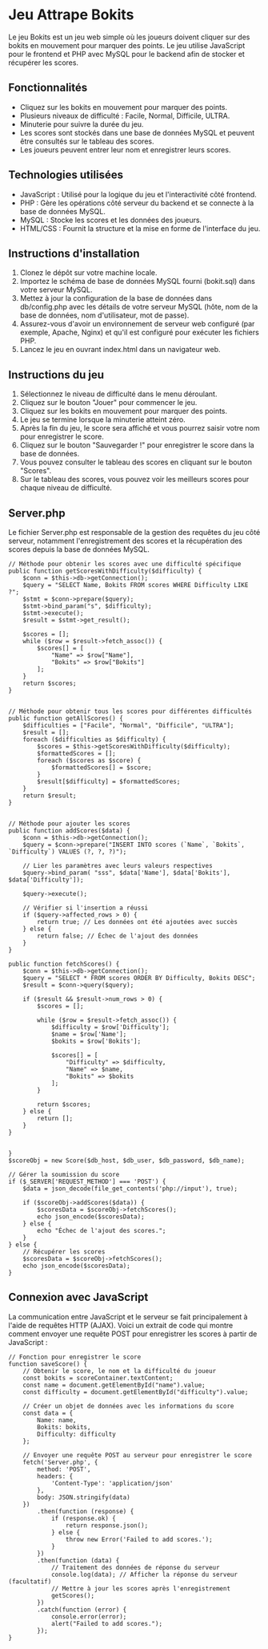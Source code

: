 # Jeu Attrape Bokits

Le jeu Bokits est un jeu web simple où les joueurs doivent cliquer sur des bokits en mouvement pour marquer des points. Le jeu utilise JavaScript pour le frontend et PHP avec MySQL pour le backend afin de stocker et récupérer les scores.

## Fonctionnalités

- Cliquez sur les bokits en mouvement pour marquer des points.
- Plusieurs niveaux de difficulté : Facile, Normal, Difficile, ULTRA.
- Minuterie pour suivre la durée du jeu.
- Les scores sont stockés dans une base de données MySQL et peuvent être consultés sur le tableau des scores.
- Les joueurs peuvent entrer leur nom et enregistrer leurs scores.

## Technologies utilisées

- JavaScript : Utilisé pour la logique du jeu et l'interactivité côté frontend.
- PHP : Gère les opérations côté serveur du backend et se connecte à la base de données MySQL.
- MySQL : Stocke les scores et les données des joueurs.
- HTML/CSS : Fournit la structure et la mise en forme de l'interface du jeu.

## Instructions d'installation

1. Clonez le dépôt sur votre machine locale.
2. Importez le schéma de base de données MySQL fourni (bokit.sql) dans votre serveur MySQL.
3. Mettez à jour la configuration de la base de données dans db/config.php avec les détails de votre serveur MySQL (hôte, nom de la base de données, nom d'utilisateur, mot de passe).
4. Assurez-vous d'avoir un environnement de serveur web configuré (par exemple, Apache, Nginx) et qu'il est configuré pour exécuter les fichiers PHP.
5. Lancez le jeu en ouvrant index.html dans un navigateur web.

## Instructions du jeu

1. Sélectionnez le niveau de difficulté dans le menu déroulant.
2. Cliquez sur le bouton "Jouer" pour commencer le jeu.
3. Cliquez sur les bokits en mouvement pour marquer des points.
4. Le jeu se termine lorsque la minuterie atteint zéro.
5. Après la fin du jeu, le score sera affiché et vous pourrez saisir votre nom pour enregistrer le score.
6. Cliquez sur le bouton "Sauvegarder !" pour enregistrer le score dans la base de données.
7. Vous pouvez consulter le tableau des scores en cliquant sur le bouton "Scores".
8. Sur le tableau des scores, vous pouvez voir les meilleurs scores pour chaque niveau de difficulté.

## Server.php

Le fichier Server.php est responsable de la gestion des requêtes du jeu côté serveur, notamment l'enregistrement des scores et la récupération des scores depuis la base de données MySQL.

```
// Méthode pour obtenir les scores avec une difficulté spécifique
public function getScoresWithDifficulty($difficulty) {
    $conn = $this->db->getConnection();
    $query = "SELECT Name, Bokits FROM scores WHERE Difficulty LIKE ?";
    $stmt = $conn->prepare($query);
    $stmt->bind_param("s", $difficulty);
    $stmt->execute();
    $result = $stmt->get_result();

    $scores = [];
    while ($row = $result->fetch_assoc()) {
        $scores[] = [
            "Name" => $row["Name"],
            "Bokits" => $row["Bokits"]
        ];
    }
    return $scores;
}


// Méthode pour obtenir tous les scores pour différentes difficultés
public function getAllScores() {
    $difficulties = ["Facile", "Normal", "Difficile", "ULTRA"];
    $result = [];
    foreach ($difficulties as $difficulty) {
        $scores = $this->getScoresWithDifficulty($difficulty);
        $formattedScores = [];
        foreach ($scores as $score) {
            $formattedScores[] = $score;
        }
        $result[$difficulty] = $formattedScores;
    }
    return $result;
}


// Méthode pour ajouter les scores   
public function addScores($data) {
    $conn = $this->db->getConnection();
    $query = $conn->prepare("INSERT INTO scores (`Name`, `Bokits`, `Difficulty`) VALUES (?, ?, ?)");

    // Lier les paramètres avec leurs valeurs respectives
    $query->bind_param( "sss", $data['Name'], $data['Bokits'], $data['Difficulty']);
    
    $query->execute();

    // Vérifier si l'insertion a réussi
    if ($query->affected_rows > 0) {
        return true; // Les données ont été ajoutées avec succès
    } else {
        return false; // Échec de l'ajout des données
    }
}

public function fetchScores() {
    $conn = $this->db->getConnection();
    $query = "SELECT * FROM scores ORDER BY Difficulty, Bokits DESC";
    $result = $conn->query($query);

    if ($result && $result->num_rows > 0) {
        $scores = [];

        while ($row = $result->fetch_assoc()) {
            $difficulty = $row['Difficulty'];
            $name = $row['Name'];
            $bokits = $row['Bokits'];

            $scores[] = [
                "Difficulty" => $difficulty,
                "Name" => $name,
                "Bokits" => $bokits
            ];
        }

        return $scores;
    } else {
        return [];
    }
}


}
$scoreObj = new Score($db_host, $db_user, $db_password, $db_name);

// Gérer la soumission du score
if ($_SERVER['REQUEST_METHOD'] === 'POST') {
    $data = json_decode(file_get_contents('php://input'), true);

    if ($scoreObj->addScores($data)) {
        $scoresData = $scoreObj->fetchScores();
        echo json_encode($scoresData);
    } else {
        echo "Échec de l'ajout des scores.";
    }
} else {
    // Récupérer les scores
    $scoresData = $scoreObj->fetchScores();
    echo json_encode($scoresData);
}

```
## Connexion avec JavaScript
La communication entre JavaScript et le serveur se fait principalement à l'aide de requêtes HTTP (AJAX). Voici un extrait de code qui montre comment envoyer une requête POST pour enregistrer les scores à partir de JavaScript :

```
// Fonction pour enregistrer le score
function saveScore() {
    // Obtenir le score, le nom et la difficulté du joueur
    const bokits = scoreContainer.textContent;
    const name = document.getElementById("name").value;
    const difficulty = document.getElementById("difficulty").value;

    // Créer un objet de données avec les informations du score
    const data = {
        Name: name,
        Bokits: bokits,
        Difficulty: difficulty
    };

    // Envoyer une requête POST au serveur pour enregistrer le score
    fetch('Server.php', {
        method: 'POST',
        headers: {
            'Content-Type': 'application/json'
        },
        body: JSON.stringify(data)
    })
        .then(function (response) {
            if (response.ok) {
                return response.json();
            } else {
                throw new Error('Failed to add scores.');
            }
        })
        .then(function (data) {
            // Traitement des données de réponse du serveur
            console.log(data); // Afficher la réponse du serveur (facultatif)
            // Mettre à jour les scores après l'enregistrement
            getScores();
        })
        .catch(function (error) {
            console.error(error);
            alert("Failed to add scores.");
        });
}

```
